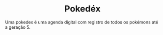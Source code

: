 <h1 align="center">Pokedéx</h1>
Uma pokedex é uma agenda digital com registro de todos os pokémons até a geração 5.
